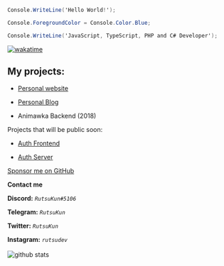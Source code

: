 ```cs

Console.WriteLine('Hello World!');

Console.ForegroundColor = Console.Color.Blue;

Console.WriteLine('JavaScript, TypeScript, PHP and C# Developer');

```

[![wakatime](https://wakatime.com/badge/user/d88864fd-a74b-4ba4-bf04-174004b510bf.svg)](https://wakatime.com/@d88864fd-a74b-4ba4-bf04-174004b510bf)

## My projects:

- <a href="https://github.com/RutsuKun/henicz.eu">Personal website</a>

- <a href="https://github.com/RutsuKun/henicz-blog">Personal Blog</a>

- Animawka Backend (2018)

Projects that will be public soon:

- <a href="https://github.com/RutsuKun/AuthFrontend">Auth Frontend</a>

- <a href="https://github.com/RutsuKun/AuthServer">Auth Server</a>

[Sponsor me on GitHub](https://github.com/sponsors/RutsuKun)

**Contact me**

**Discord:** *`RutsuKun#5106`*

**Telegram:** *`RutsuKun`*

**Twitter:** *`RutsuKun`*

**Instagram:** *`rutsudev`*<br><br>
![github stats](https://github-readme-stats.vercel.app/api?username=RutsuKun&theme=radical&show_icons=true&hide_border=true)


















